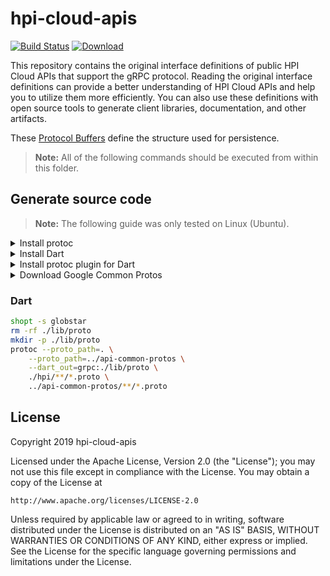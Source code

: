 # hpi-cloud-apis

[![Build Status](https://travis-ci.com/HPI-de/hpi-cloud-apis.svg?branch=dev)](https://travis-ci.com/HPI-de/hpi-cloud-apis)
[![Download](https://api.bintray.com/packages/hpi/hpi-cloud-mvn/hpi-cloud/images/download.svg)](https://bintray.com/hpi/hpi-cloud-mvn/hpi-cloud/_latestVersion)

This repository contains the original interface definitions of public HPI Cloud APIs that support the gRPC protocol. Reading the original interface definitions can provide a better understanding of HPI Cloud APIs and help you to utilize them more efficiently. You can also use these definitions with open source tools to generate client libraries, documentation, and other artifacts.

These [Protocol Buffers](https://developers.google.com/protocol-buffers/) define the structure used for persistence.


> **Note:** All of the following commands should be executed from within this folder.


## Generate source code

> **Note:** The following guide was only tested on Linux (Ubuntu).

<details>
<summary>Install protoc</summary>

Download release `protoc-<VERSION>-linux-x86_64.zip` from https://github.com/protocolbuffers/protobuf/releases

```sh
sudo apt install autoconf automake libtool curl make g++ unzip
unzip protoc-<VERSION>-linux-x86_64.zip -d protoc3
sudo mv protoc3/bin/* /usr/local/bin/
sudo mv protoc3/include/* /usr/local/include/
sudo chown $USER /usr/local/bin/protoc
sudo chown -R $USER /usr/local/include/google
```
</details>

<details>
<summary>Install Dart</summary>

Source: <https://dart.dev/get-dart>

```sh
sudo apt update
sudo apt install apt-transport-https
sudo sh -c 'curl https://dl-ssl.google.com/linux/linux_signing_key.pub | apt-key add -'
sudo sh -c 'curl https://storage.googleapis.com/download.dartlang.org/linux/debian/dart_stable.list > /etc/apt/sources.list.d/dart_stable.list'
sudo apt update
sudo apt install dart
export PATH=$PATH:/usr/lib/dart/bin
```
</details>

<details>
<summary>Install protoc plugin for Dart</summary>

Source: <https://grpc.io/docs/quickstart/dart>

```sh
pub global activate protoc_plugin
export PATH=$PATH:$HOME/.pub-cache/bin
```
</details>

<details>
<summary>Download Google Common Protos</summary>

```sh
git clone https://github.com/googleapis/api-common-protos.git ../api-common-protos
```
</details>


### Dart

```sh
shopt -s globstar
rm -rf ./lib/proto
mkdir -p ./lib/proto
protoc --proto_path=. \
    --proto_path=../api-common-protos \
    --dart_out=grpc:./lib/proto \
    ./hpi/**/*.proto \
    ../api-common-protos/**/*.proto
```


## License

Copyright 2019 hpi-cloud-apis

Licensed under the Apache License, Version 2.0 (the "License");
you may not use this file except in compliance with the License.
You may obtain a copy of the License at

    http://www.apache.org/licenses/LICENSE-2.0

Unless required by applicable law or agreed to in writing, software
distributed under the License is distributed on an "AS IS" BASIS,
WITHOUT WARRANTIES OR CONDITIONS OF ANY KIND, either express or implied.
See the License for the specific language governing permissions and
limitations under the License.
